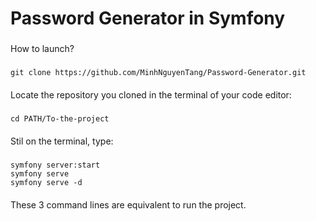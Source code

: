 # Password Generator in Symfony
### 
How to launch?

####
#####
    git clone https://github.com/MinhNguyenTang/Password-Generator.git

####
  Locate the repository you cloned in the terminal of your code editor:
#####
    cd PATH/To-the-project

####
  Stil on the terminal, type:
#####
    symfony server:start
    symfony serve
    symfony serve -d

####
  These 3 command lines are equivalent to run the project.
  
